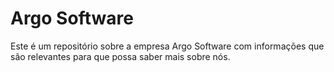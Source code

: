# Argo Software
Este é um repositório sobre a empresa Argo Software com informações que são relevantes para que possa saber mais sobre nós.
